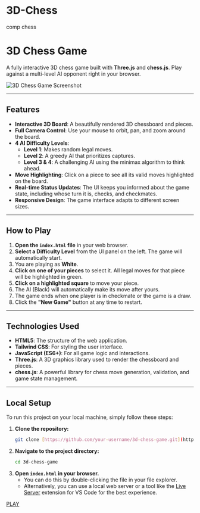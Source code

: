 # 3D-Chess
comp chess


# 3D Chess Game

A fully interactive 3D chess game built with **Three.js** and **chess.js**. Play against a multi-level AI opponent right in your browser.

![3D Chess Game Screenshot](https://placehold.co/600x400/87ceeb/ffffff?text=3D+Chess+Game)


---

## Features

- **Interactive 3D Board**: A beautifully rendered 3D chessboard and pieces.
- **Full Camera Control**: Use your mouse to orbit, pan, and zoom around the board.
- **4 AI Difficulty Levels**:
    - **Level 1**: Makes random legal moves.
    - **Level 2**: A greedy AI that prioritizes captures.
    - **Level 3 & 4**: A challenging AI using the minimax algorithm to think ahead.
- **Move Highlighting**: Click on a piece to see all its valid moves highlighted on the board.
- **Real-time Status Updates**: The UI keeps you informed about the game state, including whose turn it is, checks, and checkmates.
- **Responsive Design**: The game interface adapts to different screen sizes.

---

## How to Play

1.  **Open the `index.html` file** in your web browser.
2.  **Select a Difficulty Level** from the UI panel on the left. The game will automatically start.
3.  You are playing as **White**.
4.  **Click on one of your pieces** to select it. All legal moves for that piece will be highlighted in green.
5.  **Click on a highlighted square** to move your piece.
6.  The AI (Black) will automatically make its move after yours.
7.  The game ends when one player is in checkmate or the game is a draw.
8.  Click the **"New Game"** button at any time to restart.

---

## Technologies Used

-   **HTML5**: The structure of the web application.
-   **Tailwind CSS**: For styling the user interface.
-   **JavaScript (ES6+)**: For all game logic and interactions.
-   **Three.js**: A 3D graphics library used to render the chessboard and pieces.
-   **chess.js**: A powerful library for chess move generation, validation, and game state management.

---

## Local Setup

To run this project on your local machine, simply follow these steps:

1.  **Clone the repository:**
    ```bash
    git clone [https://github.com/your-username/3d-chess-game.git](https://github.com/your-username/3d-chess-game.git)
    ```
2.  **Navigate to the project directory:**
    ```bash
    cd 3d-chess-game
    ```
3.  **Open `index.html` in your browser.**
    -   You can do this by double-clicking the file in your file explorer.
    -   Alternatively, you can use a local web server or a tool like the [Live Server](https://marketplace.visualstudio.com/items?itemName=ritwickdey.LiveServer) extension for VS Code for the best experience.


[PLAY]([https://pdragonlabs.github.io/3D-Chess/)

